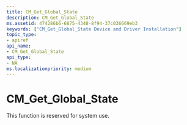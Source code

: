 ```yaml
---
title: CM_Get_Global_State
description: CM_Get_Global_State
ms.assetid: 474286b6-6875-4348-8f94-37c036669eb3
keywords: ["CM_Get_Global_State Device and Driver Installation"]
topic_type:
- apiref
api_name:
- CM_Get_Global_State
api_type:
- NA
ms.localizationpriority: medium
---
```


# CM_Get_Global_State

This function is reserved for system use.
